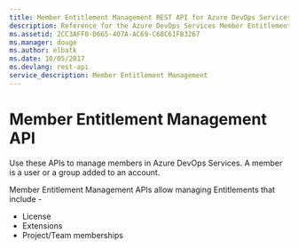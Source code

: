 ```yaml
---
title: Member Entitlement Management REST API for Azure DevOps Services | Microsoft Docs
description: Reference for the Azure DevOps Services Member Entitlement Management REST API
ms.assetid: 2CC3AFF0-D665-407A-AC69-C68C61FB3267
ms.manager: douge
ms.author: elbatk
ms.date: 10/05/2017
ms.devlang: rest-api
service_description: Member Entitlement Management
---
```


# Member Entitlement Management API
Use these APIs to manage members in Azure DevOps Services. A member is a user or a group added to an account.

Member Entitlement Management APIs allow managing Entitlements that include - 
* License
* Extensions 
* Project/Team memberships

